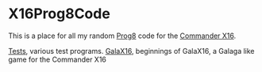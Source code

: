 # X16Prog8Code

This is a place for all my random [Prog8](https://github.com/irmen/prog8) code for the [Commander X16](https://github.com/X16Community).

[Tests](/Tests), various test programs.
[GalaX16](/GalaX16), beginnings of GalaX16, a Galaga like game for the Commander X16
